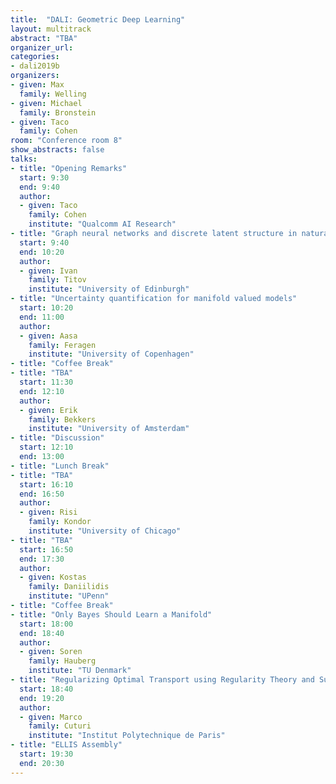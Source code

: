 ```yaml
---
title:  "DALI: Geometric Deep Learning"
layout: multitrack
abstract: "TBA"
organizer_url:
categories:
- dali2019b
organizers:
- given: Max
  family: Welling
- given: Michael
  family: Bronstein
- given: Taco
  family: Cohen
room: "Conference room 8"
show_abstracts: false
talks:
- title: "Opening Remarks"
  start: 9:30
  end: 9:40
  author:
  - given: Taco
    family: Cohen
    institute: "Qualcomm AI Research"
- title: "Graph neural networks and discrete latent structure in natural language processing"
  start: 9:40
  end: 10:20
  author:
  - given: Ivan
    family: Titov
    institute: "University of Edinburgh"
- title: "Uncertainty quantification for manifold valued models"
  start: 10:20
  end: 11:00
  author:
  - given: Aasa
    family: Feragen
    institute: "University of Copenhagen"
- title: "Coffee Break"
- title: "TBA"
  start: 11:30
  end: 12:10
  author:
  - given: Erik
    family: Bekkers
    institute: "University of Amsterdam"
- title: "Discussion"
  start: 12:10
  end: 13:00
- title: "Lunch Break"
- title: "TBA"
  start: 16:10
  end: 16:50
  author:
  - given: Risi
    family: Kondor
    institute: "University of Chicago"
- title: "TBA"
  start: 16:50
  end: 17:30
  author:
  - given: Kostas
    family: Daniilidis
    institute: "UPenn"
- title: "Coffee Break"
- title: "Only Bayes Should Learn a Manifold"
  start: 18:00
  end: 18:40
  author:
  - given: Soren
    family: Hauberg
    institute: "TU Denmark"
- title: "Regularizing Optimal Transport using Regularity Theory and Subspace Projections"
  start: 18:40
  end: 19:20
  author:
  - given: Marco
    family: Cuturi
    institute: "Institut Polytechnique de Paris"
- title: "ELLIS Assembly"
  start: 19:30
  end: 20:30
---
```


